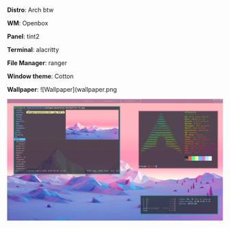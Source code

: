**Distro**: Arch btw

**WM**: Openbox

**Panel**: tint2

**Terminal**: alacritty

**File Manager**: ranger

**Window theme**: Cotton

**Wallpaper**: ![Wallpaper](wallpaper.png

![Screenshot](2020-08-22_16-12.png)
